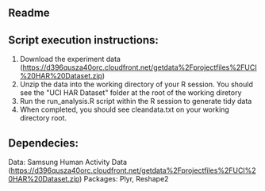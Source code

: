 Readme
-------------


Script execution instructions:
------------------------------
1. Download the experiment data (https://d396qusza40orc.cloudfront.net/getdata%2Fprojectfiles%2FUCI%20HAR%20Dataset.zip) 
2. Unzip the data into the working directory of your R session. You should see the "UCI HAR Dataset" folder at the root of the working diretory
3. Run the run_analysis.R script within the R session to generate tidy data
4. When completed, you should see cleandata.txt on your working directory root.


Dependecies:
------------
Data: Samsung Human Activity Data (https://d396qusza40orc.cloudfront.net/getdata%2Fprojectfiles%2FUCI%20HAR%20Dataset.zip)
Packages: Plyr, Reshape2